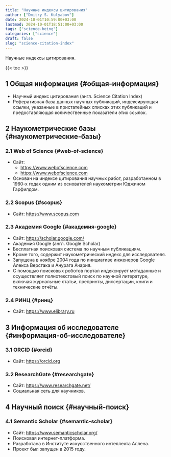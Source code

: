 ```yaml
---
title: "Научные индексы цитирования"
author: ["Dmitry S. Kulyabov"]
date: 2024-10-01T10:59:00+03:00
lastmod: 2024-10-01T18:51:00+03:00
tags: ["science-being"]
categories: ["science"]
draft: false
slug: "science-citation-index"
---
```


Научные индексы цитирования.

<!--more-->

{{< toc >}}


## <span class="section-num">1</span> Общая информация {#общая-информация}

-   Научный индекс цитирования (англ. Science Citation Index)
-   Реферативная база данных научных публикаций, индексирующая ссылки, указанные в пристатейных списках этих публикаций и предоставляющая количественные показатели этих ссылок.


## <span class="section-num">2</span> Наукометрические базы {#наукометрические-базы}


### <span class="section-num">2.1</span> Web of Science {#web-of-science}

-   Сайт:
    -   <https://www.webofscience.com>
    -   <https://www.webofscience.com>
-   Основан на индексе цитирования научных работ, разработанном в 1960-х годах одним из основателей наукометрии Юджином Гарфилдом.


### <span class="section-num">2.2</span> Scopus {#scopus}

-   Сайт: <https://www.scopus.com>


### <span class="section-num">2.3</span> Академия Google {#академия-google}

-   Сайт: <https://scholar.google.com/>
-   Академия Google (англ. Google Scholar)
-   Бесплатная поисковая система по научным публикациям.
-   Кроме того, содержит наукометрический индекс для исследователя.
-   Запущена в ноябре 2004 года по инициативе инженеров Google Алекса Верстака и Анурага Ачария.
-   С помощью поисковых роботов портал индексирует метаданные и осуществляет полнотекстовый поиск по научной литературе, включая журнальные статьи, препринты, диссертации, книги и технические отчёты.


### <span class="section-num">2.4</span> РИНЦ {#ринц}

-   Сайт: <https://www.elibrary.ru>


## <span class="section-num">3</span> Информация об исследователе {#информация-об-исследователе}


### <span class="section-num">3.1</span> ORCID {#orcid}

-   Сайт: <https://orcid.org>


### <span class="section-num">3.2</span> ResearchGate {#researchgate}

-   Сайт: <https://www.researchgate.net/>
-   Социальная сеть для научников.


## <span class="section-num">4</span> Научный поиск {#научный-поиск}


### <span class="section-num">4.1</span> Semantic Scholar {#semantic-scholar}

-   Сайт: <https://www.semanticscholar.org/>
-   Поисковая интернет-платформа.
-   Разработана в Институте искусственного интеллекта Аллена.
-   Проект был запущен в 2015 году.
